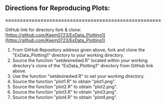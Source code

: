 ## Directions for Reproducing Plots:
__=====================================================__

GitHub link for directory fork & clone: [https://github.com/Keem0723/ExData_Plotting1](https://github.com/Keem0723/ExData_Plotting1)

1. From GitHub Repository address given above, fork and clone the "ExData_Plotting1" directory to your working directory.
2. Source the function "setdesiredwd.R" located within your working directory's clone of the "ExData_Plotting1" directory from GitHub link above.
3. Use the function "setdesiredwd.R" to set your working directory.
4. Source the function "plot1.R" to obtain "plot1.png".
5. Source the function "plot2.R" to obtain "plot2.png".
6. Source the function "plot3.R" to obtain "plot3.png".
7. Source the function "plot4.R" to obtain "plot4.png".